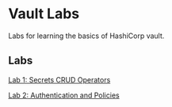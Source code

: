 # Vault Labs

Labs for learning the basics of HashiCorp vault.

## Labs

[Lab 1: Secrets CRUD Operators](labs/lab-1)

[Lab 2: Authentication and Policies](labs/lab-2)
